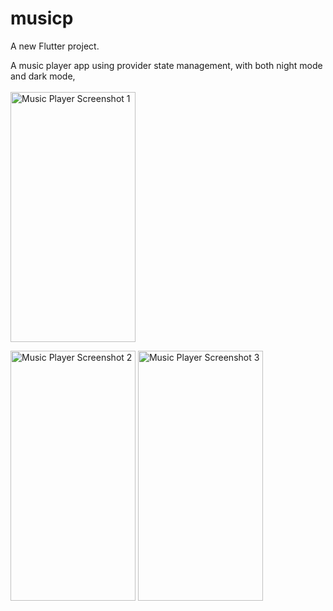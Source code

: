 # musicp

A new Flutter project.

A music player app using provider state management, with both night mode and dark mode,
<br>
<br>
<img src="https://github.com/jineeth24/musicplayer/assets/129600083/38a96a9a-3506-4e28-9b02-fe304f9c5d04" alt="Music Player Screenshot 1" width="200" height="400">

<img src="https://github.com/jineeth24/musicplayer/assets/129600083/06b63da2-fe18-4745-ba21-1d2acb6486d9" alt="Music Player Screenshot 2" width="200" height="400">

<img src="https://github.com/jineeth24/musicplayer/assets/129600083/34f5b541-9a06-49cd-8695-56bb461e5dbc" alt="Music Player Screenshot 3" width="200" height="400">

